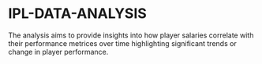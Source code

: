 # IPL-DATA-ANALYSIS
The analysis aims to provide insights into how player salaries correlate with their performance metrices over time  highlighting significant trends or change in player performance.
